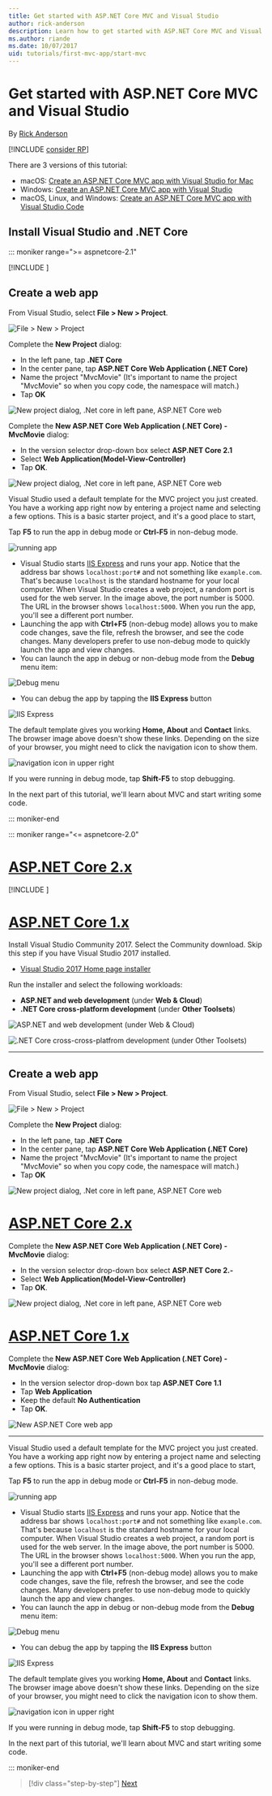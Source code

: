 ```yaml
---
title: Get started with ASP.NET Core MVC and Visual Studio
author: rick-anderson
description: Learn how to get started with ASP.NET Core MVC and Visual Studio.
ms.author: riande
ms.date: 10/07/2017
uid: tutorials/first-mvc-app/start-mvc
---
```

# Get started with ASP.NET Core MVC and Visual Studio

By [Rick Anderson](https://twitter.com/RickAndMSFT)

[!INCLUDE [consider RP](~/includes/razor.md)]

There are 3 versions of this tutorial:

* macOS: [Create an ASP.NET Core MVC app with Visual Studio for Mac](xref:tutorials/first-mvc-app-mac/start-mvc)
* Windows: [Create an ASP.NET Core MVC app with Visual Studio](xref:tutorials/first-mvc-app/start-mvc)
* macOS, Linux, and Windows: [Create an ASP.NET Core MVC app with Visual Studio Code](xref:tutorials/first-mvc-app-xplat/start-mvc)

## Install Visual Studio and .NET Core

::: moniker range=">= aspnetcore-2.1"

[!INCLUDE [](~/includes/net-core-prereqs-windows.md)]

## Create a web app

From Visual Studio, select  **File > New > Project**.

![File > New > Project](start-mvc/_static/alt_new_project.png)

Complete the **New Project** dialog:

* In the left pane, tap **.NET Core**
* In the center pane, tap **ASP.NET Core Web Application (.NET Core)**
* Name the project "MvcMovie" (It's important to name the project "MvcMovie" so when you copy code, the namespace will match.)
* Tap **OK**

![New project dialog, .Net core in left pane, ASP.NET Core web ](start-mvc/_static/new_project2-21.png)

Complete the **New ASP.NET Core Web Application (.NET Core) - MvcMovie** dialog:

* In the version selector drop-down box select **ASP.NET Core 2.1**
* Select **Web Application(Model-View-Controller)**
* Tap **OK**.

![New project dialog, .Net core in left pane, ASP.NET Core web ](start-mvc/_static/new_project22-21.png)

Visual Studio used a default template for the MVC project you just created. You have a working app right now by entering a project name and selecting a few options. This is a basic starter project, and it's a good place to start,

Tap **F5** to run the app in debug mode or **Ctrl-F5** in non-debug mode.
<!-- These images are also used by uid: tutorials/first-mvc-app-xplat/start-mvc -->
![running app](start-mvc/_static/1.png)

* Visual Studio starts [IIS Express](/iis/extensions/introduction-to-iis-express/iis-express-overview) and runs your app. Notice that the address bar shows `localhost:port#` and not something like `example.com`. That's because `localhost` is the standard hostname for your local computer. When Visual Studio creates a web project, a random port is used for the web server. In the image above, the port number is 5000. The URL in the browser shows `localhost:5000`. When you run the app, you'll see a different port number.
* Launching the app with **Ctrl+F5** (non-debug mode) allows you to make code changes, save the file, refresh the browser, and see the code changes. Many developers prefer to use non-debug mode to quickly launch the app and view changes.
* You can launch the app in debug or non-debug mode from the **Debug** menu item:

![Debug menu](start-mvc/_static/debug_menu.png)

* You can debug the app by tapping the **IIS Express** button

![IIS Express](start-mvc/_static/iis_express.png)

The default template gives you working **Home, About** and **Contact** links. The browser image above doesn't show these links. Depending on the size of your browser, you might need to click the navigation icon to show them.

![navigation icon in upper right](start-mvc/_static/2.png)

If you were running in debug mode, tap **Shift-F5** to stop debugging.

In the next part of this tutorial, we'll learn about MVC and start writing some code.

::: moniker-end

::: moniker range="<= aspnetcore-2.0"

# [ASP.NET Core 2.x](#tab/aspnetcore2x/)

[!INCLUDE [](~/includes/net-core-prereqs.md)]

# [ASP.NET Core 1.x](#tab/aspnetcore1x/)

Install Visual Studio Community 2017. Select the Community download. Skip this step if you have Visual Studio 2017 installed.

* [Visual Studio 2017 Home page installer](https://www.visualstudio.com/)

Run the installer and select the following workloads:

* **ASP.NET and web development** (under **Web & Cloud**)
* **.NET Core cross-platform development** (under **Other Toolsets**)

![**ASP.NET and web development** (under **Web & Cloud**)](start-mvc/_static/web_workload.png)

![**.NET Core cross-cross-platfrom development** (under **Other Toolsets**)](start-mvc/_static/x_plat_wl.png)

---

## Create a web app

From Visual Studio, select  **File > New > Project**.

![File > New > Project](start-mvc/_static/alt_new_project.png)

Complete the **New Project** dialog:

* In the left pane, tap **.NET Core**
* In the center pane, tap **ASP.NET Core Web Application (.NET Core)**
* Name the project "MvcMovie" (It's important to name the project "MvcMovie" so when you copy code, the namespace will match.)
* Tap **OK**

![New project dialog, .Net core in left pane, ASP.NET Core web ](start-mvc/_static/new_project2.png)

# [ASP.NET Core 2.x](#tab/aspnetcore2x)

Complete the **New ASP.NET Core Web Application (.NET Core) - MvcMovie** dialog:

* In the version selector drop-down box select **ASP.NET Core 2.-**
* Select **Web Application(Model-View-Controller)**
* Tap **OK**.

![New project dialog, .Net core in left pane, ASP.NET Core web ](start-mvc/_static/new_project22.png)

# [ASP.NET Core 1.x](#tab/aspnetcore1x)

Complete the **New ASP.NET Core Web Application (.NET Core) - MvcMovie** dialog:

* In the version selector drop-down box tap **ASP.NET Core 1.1**
* Tap **Web Application**
* Keep the default **No Authentication**
* Tap **OK**.

![New ASP.NET Core web app](start-mvc/_static/p3.png)

---

Visual Studio used a default template for the MVC project you just created. You have a working app right now by entering a project name and selecting a few options. This is a basic starter project, and it's a good place to start,

Tap **F5** to run the app in debug mode or **Ctrl-F5** in non-debug mode.
<!-- These images are also used by uid: tutorials/first-mvc-app-xplat/start-mvc -->
![running app](start-mvc/_static/1.png)

* Visual Studio starts [IIS Express](/iis/extensions/introduction-to-iis-express/iis-express-overview) and runs your app. Notice that the address bar shows `localhost:port#` and not something like `example.com`. That's because `localhost` is the standard hostname for your local computer. When Visual Studio creates a web project, a random port is used for the web server. In the image above, the port number is 5000. The URL in the browser shows `localhost:5000`. When you run the app, you'll see a different port number.
* Launching the app with **Ctrl+F5** (non-debug mode) allows you to make code changes, save the file, refresh the browser, and see the code changes. Many developers prefer to use non-debug mode to quickly launch the app and view changes.
* You can launch the app in debug or non-debug mode from the **Debug** menu item:

![Debug menu](start-mvc/_static/debug_menu.png)

* You can debug the app by tapping the **IIS Express** button

![IIS Express](start-mvc/_static/iis_express.png)

The default template gives you working **Home, About** and **Contact** links. The browser image above doesn't show these links. Depending on the size of your browser, you might need to click the navigation icon to show them.

![navigation icon in upper right](start-mvc/_static/2.png)

If you were running in debug mode, tap **Shift-F5** to stop debugging.

In the next part of this tutorial, we'll learn about MVC and start writing some code.

::: moniker-end
> [!div class="step-by-step"]
> [Next](adding-controller.md)  

